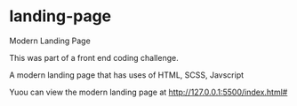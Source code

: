 # landing-page
Modern Landing Page

This was part of a front end coding challenge.

A modern landing page that has uses of HTML, SCSS, Javscript

Yuou can view the modern landing page at http://127.0.0.1:5500/index.html#
